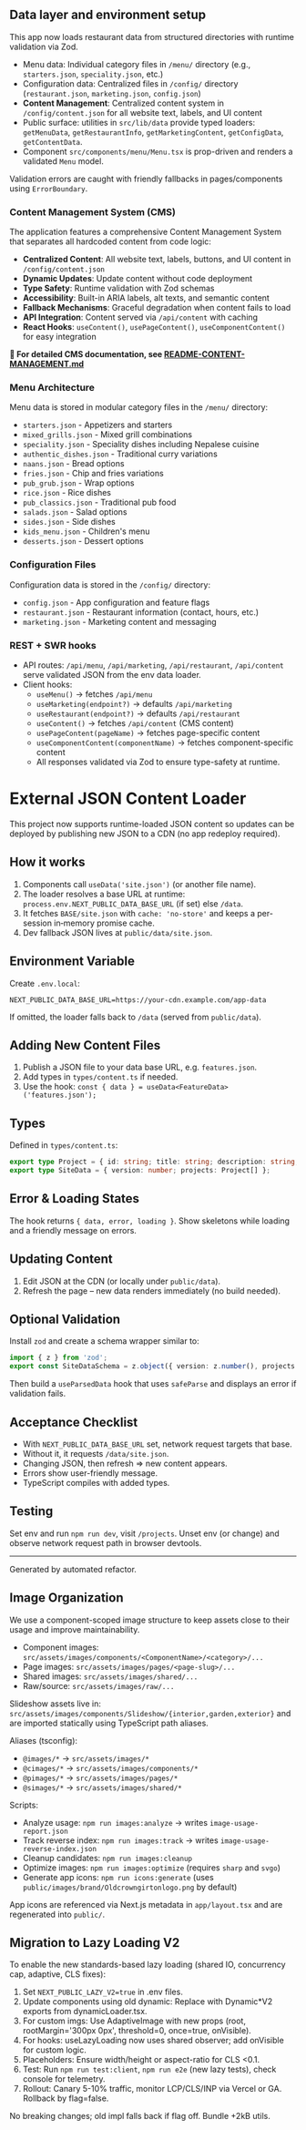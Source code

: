 ## Data layer and environment setup

This app now loads restaurant data from structured directories with runtime validation via Zod.

- Menu data: Individual category files in `/menu/` directory (e.g., `starters.json`, `speciality.json`, etc.)
- Configuration data: Centralized files in `/config/` directory (`restaurant.json`, `marketing.json`, `config.json`)
- **Content Management**: Centralized content system in `/config/content.json` for all website text, labels, and UI content
- Public surface: utilities in `src/lib/data` provide typed loaders: `getMenuData`, `getRestaurantInfo`, `getMarketingContent`, `getConfigData`, `getContentData`.
- Component `src/components/menu/Menu.tsx` is prop-driven and renders a validated `Menu` model.

Validation errors are caught with friendly fallbacks in pages/components using `ErrorBoundary`.

### Content Management System (CMS)

The application features a comprehensive Content Management System that separates all hardcoded content from code logic:

- **Centralized Content**: All website text, labels, buttons, and UI content in `/config/content.json`
- **Dynamic Updates**: Update content without code deployment
- **Type Safety**: Runtime validation with Zod schemas
- **Accessibility**: Built-in ARIA labels, alt texts, and semantic content
- **Fallback Mechanisms**: Graceful degradation when content fails to load
- **API Integration**: Content served via `/api/content` with caching
- **React Hooks**: `useContent()`, `usePageContent()`, `useComponentContent()` for easy integration

**📖 For detailed CMS documentation, see [README-CONTENT-MANAGEMENT.md](./README-CONTENT-MANAGEMENT.md)**

### Menu Architecture

Menu data is stored in modular category files in the `/menu/` directory:
- `starters.json` - Appetizers and starters
- `mixed_grills.json` - Mixed grill combinations
- `speciality.json` - Speciality dishes including Nepalese cuisine
- `authentic_dishes.json` - Traditional curry variations
- `naans.json` - Bread options
- `fries.json` - Chip and fries variations
- `pub_grub.json` - Wrap options
- `rice.json` - Rice dishes
- `pub_classics.json` - Traditional pub food
- `salads.json` - Salad options
- `sides.json` - Side dishes
- `kids_menu.json` - Children's menu
- `desserts.json` - Dessert options

### Configuration Files

Configuration data is stored in the `/config/` directory:
- `config.json` - App configuration and feature flags
- `restaurant.json` - Restaurant information (contact, hours, etc.)
- `marketing.json` - Marketing content and messaging

### REST + SWR hooks

- API routes: `/api/menu`, `/api/marketing`, `/api/restaurant`, `/api/content` serve validated JSON from the env data loader.
- Client hooks:
	- `useMenu()` -> fetches `/api/menu`
	- `useMarketing(endpoint?)` -> defaults `/api/marketing`
	- `useRestaurant(endpoint?)` -> defaults `/api/restaurant`
	- `useContent()` -> fetches `/api/content` (CMS content)
	- `usePageContent(pageName)` -> fetches page-specific content
	- `useComponentContent(componentName)` -> fetches component-specific content
	- All responses validated via Zod to ensure type-safety at runtime.

# External JSON Content Loader

This project now supports runtime-loaded JSON content so updates can be deployed by publishing new JSON to a CDN (no app redeploy required).

## How it works

1. Components call `useData('site.json')` (or another file name).
2. The loader resolves a base URL at runtime: `process.env.NEXT_PUBLIC_DATA_BASE_URL` (if set) else `/data`.
3. It fetches `BASE/site.json` with `cache: 'no-store'` and keeps a per-session in‑memory promise cache.
4. Dev fallback JSON lives at `public/data/site.json`.

## Environment Variable

Create `.env.local`:

```
NEXT_PUBLIC_DATA_BASE_URL=https://your-cdn.example.com/app-data
```

If omitted, the loader falls back to `/data` (served from `public/data`).

## Adding New Content Files

1. Publish a JSON file to your data base URL, e.g. `features.json`.
2. Add types in `types/content.ts` if needed.
3. Use the hook: `const { data } = useData<FeatureData>('features.json');`

## Types

Defined in `types/content.ts`:

```ts
export type Project = { id: string; title: string; description: string; tags: string[]; url?: string };
export type SiteData = { version: number; projects: Project[] };
```

## Error & Loading States

The hook returns `{ data, error, loading }`. Show skeletons while loading and a friendly message on errors.

## Updating Content

1. Edit JSON at the CDN (or locally under `public/data`).
2. Refresh the page – new data renders immediately (no build needed).

## Optional Validation

Install `zod` and create a schema wrapper similar to:

```ts
import { z } from 'zod';
export const SiteDataSchema = z.object({ version: z.number(), projects: z.array(z.object({ id: z.string(), title: z.string(), description: z.string(), tags: z.array(z.string()), url: z.string().url().optional() })) });
```

Then build a `useParsedData` hook that uses `safeParse` and displays an error if validation fails.

## Acceptance Checklist

- With `NEXT_PUBLIC_DATA_BASE_URL` set, network request targets that base.
- Without it, it requests `/data/site.json`.
- Changing JSON, then refresh => new content appears.
- Errors show user-friendly message.
- TypeScript compiles with added types.

## Testing

Set env and run `npm run dev`, visit `/projects`. Unset env (or change) and observe network request path in browser devtools.

---

Generated by automated refactor.

## Image Organization

We use a component-scoped image structure to keep assets close to their usage and improve maintainability.

- Component images: `src/assets/images/components/<ComponentName>/<category>/...`
- Page images: `src/assets/images/pages/<page-slug>/...`
- Shared images: `src/assets/images/shared/...`
- Raw/source: `src/assets/images/raw/...`

Slideshow assets live in: `src/assets/images/components/Slideshow/{interior,garden,exterior}` and are imported statically using TypeScript path aliases.

Aliases (tsconfig):

- `@images/*` → `src/assets/images/*`
- `@cimages/*` → `src/assets/images/components/*`
- `@pimages/*` → `src/assets/images/pages/*`
- `@simages/*` → `src/assets/images/shared/*`

Scripts:

- Analyze usage: `npm run images:analyze` → writes `image-usage-report.json`
- Track reverse index: `npm run images:track` → writes `image-usage-reverse-index.json`
- Cleanup candidates: `npm run images:cleanup`
- Optimize images: `npm run images:optimize` (requires `sharp` and `svgo`)
- Generate app icons: `npm run icons:generate` (uses `public/images/brand/Oldcrowngirtonlogo.png` by default)

App icons are referenced via Next.js metadata in `app/layout.tsx` and are regenerated into `public/`.

## Migration to Lazy Loading V2

To enable the new standards-based lazy loading (shared IO, concurrency cap, adaptive, CLS fixes):

1. Set `NEXT_PUBLIC_LAZY_V2=true` in .env files.
2. Update components using old dynamic: Replace with Dynamic*V2 exports from dynamicLoader.tsx.
3. For custom imgs: Use AdaptiveImage with new props (root, rootMargin='300px 0px', threshold=0, once=true, onVisible).
4. For hooks: useLazyLoading now uses shared observer; add onVisible for custom logic.
5. Placeholders: Ensure width/height or aspect-ratio for CLS <0.1.
6. Test: Run `npm run test:client`, `npm run e2e` (new lazy tests), check console for telemetry.
7. Rollout: Canary 5-10% traffic, monitor LCP/CLS/INP via Vercel or GA. Rollback by flag=false.

No breaking changes; old impl falls back if flag off. Bundle +2kB utils.
